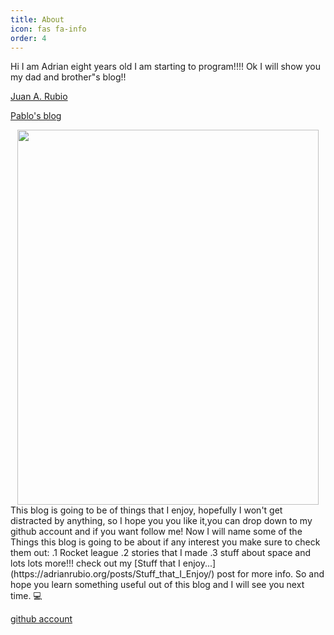 ```yaml
---
title: About
icon: fas fa-info
order: 4
---
```



Hi I am Adrian eight years old I am starting to program!!!!
Ok I will show you my dad and brother"s blog!!

[Juan A. Rubio](https://juanrubio.org/)

[Pablo's blog ](https://pablorubio.com/)

<div align="center">
  <img src="/assets/img/blog Adrian  image.png" width="482" height="600" />
</div>
This blog is going to be of things that I enjoy, hopefully I won't get distracted by anything, so I hope you you like it,you can drop down to my github account and if you want follow me!
Now I will name some of the Things this blog is going to be about if any interest you make sure to check them out: .1 Rocket league .2 stories that I made .3 stuff about space and lots lots more!!!
check out my [Stuff that I enjoy...](https://adrianrubio.org/posts/Stuff_that_I_Enjoy/) post for more info.
So and hope you learn something useful out of this blog and I will see you next time. 💻 

 [github account](https://github.com/adrirubio)
